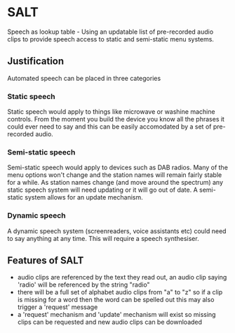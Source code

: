 # SALT
Speech as lookup table - Using an updatable list of pre-recorded audio clips to provide speech access to static and semi-static menu systems.

## Justification
Automated speech can be placed in three categories

### Static speech
Static speech would apply to things like microwave or washine machine controls. From the moment you build the device you know all the phrases it could ever need to say and this can be easily accomodated by a set of pre-recorded audio.

### Semi-static speech
Semi-static speech would apply to devices such as DAB radios. Many of the menu options won't change and the station names will remain fairly stable for a while. As station names change (and move around the spectrum) any static speech system will need updating or it will go out of date. A semi-static system allows for an update mechanism.

### Dynamic speech
A dynamic speech system (screenreaders, voice assistants etc) could need to say anything at any time. This will require a speech synthesiser. 

## Features of SALT
- audio clips are referenced by the text they read out, an audio clip saying 'radio' will be referenced by the string "radio"
- there will be a full set of alphabet audio clips from "a" to "z" so if a clip is missing for a word then the word can be spelled out this may also trigger a 'request' message
- a 'request' mechanism and 'update' mechanism will exist so missing clips can be requested and new audio clips can be downloaded
